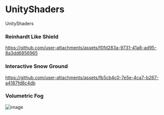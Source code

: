# UnityShaders
UnityShaders 

### Reinhardt Like Shield

https://github.com/user-attachments/assets/f0fd283a-9731-41a8-ad95-8a3dd6856965



### Interactive Snow Ground


https://github.com/user-attachments/assets/fb5cb4c0-7e5e-4ca7-b267-a4187fd8c4db


### Volumetric Fog

![image](https://github.com/user-attachments/assets/474cb2c6-e112-4cd1-ae5a-8cbc9c455295)
